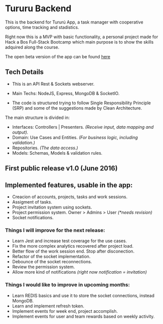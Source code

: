 # Tururu Backend
This is the backend for Tururú App, a task manager with cooperative options, time tracking and stadistics.

Right now this is a MVP with basic functionality, a personal project made for Hack a Bos Full-Stack Bootcamp
which main purpose is to show the skills adquired along the course.

The open beta version of the app can be found [here](https://feraiwa.github.io/tururu)

## Tech Details
* This is an API Rest & Sockets webserver.
* Main Techs: NodeJS, Express, MongoDB & SocketIO.

* The code is structured trying to follow Single Responsibility Principle (SRP) and
some of the suggestions made by Clean Architecture.

The main structure is divided in: 
- Interfaces: Controllers | Presenters. _(Receive input, data mapping and output)._
- Domain: Use Cases and Entities. _(For business logic, including validation.)_
- Repositories. _(The data access.)_
- Models: Schemas, Models & validation rules.


## First public release v1.0 (June 2016)

## Implemented features, usable in the app:
* Creacion of accounts, projects, tasks and work sessions.
* Assigment of tasks.
* Project invitation system using sockets.
* Project permission system. Owner > Admins > User _(*needs revision)_
* Socket notifications.


### Things I will improve for the next release:
* Learn Jest and increase test coverage for the use cases.
* Fix the more complex analytics recovered after project load.
* Better flow of the work session end. Stop after disconection.
* Refactor of the socket implementation.
* Debounce of the socket reconnections.
* Review the permission system.
* Allow more kind of notifications _(right now notification = invitation)_

### Things I would like to improve in upcoming months:
* Learn REDIS basics and use it to store the socket connections, instead MongoDB.
* Learn and implement refresh token.
* Implement events for week end, project accomplish.
* Implement events for user and team rewards based on weekly activity.

